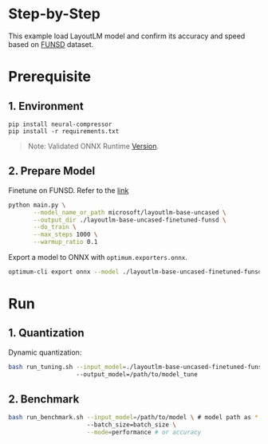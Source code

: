 Step-by-Step
============

This example load LayoutLM model and confirm its accuracy and speed based on [FUNSD](https://huggingface.co/datasets/nielsr/funsd) dataset.

# Prerequisite

## 1. Environment
```shell
pip install neural-compressor
pip install -r requirements.txt
```
> Note: Validated ONNX Runtime [Version](/docs/source/installation_guide.md#validated-software-environment).

## 2. Prepare Model
Finetune on FUNSD. Refer to the [link](https://github.com/microsoft/unilm/tree/master/layoutlm#fine-tuning-example-on-funsd)

```bash
python main.py \
       --model_name_or_path microsoft/layoutlm-base-uncased \
       --output_dir ./layoutlm-base-uncased-finetuned-funsd \
       --do_train \
       --max_steps 1000 \
       --warmup_ratio 0.1 
```

Export a model to ONNX with `optimum.exporters.onnx`.

```bash
optimum-cli export onnx --model ./layoutlm-base-uncased-finetuned-funsd ./layoutlm-base-uncased-finetuned-funsd-onnx/ --task=token-classification
```

# Run

## 1. Quantization

Dynamic quantization:

```bash
bash run_tuning.sh --input_model=./layoutlm-base-uncased-finetuned-funsd-onnx/model.onnx \ # model path as *.onnx
                   --output_model=/path/to/model_tune 
```


## 2. Benchmark

```bash
bash run_benchmark.sh --input_model=/path/to/model \ # model path as *.onnx
                      --batch_size=batch_size \
                      --mode=performance # or accuracy
```
